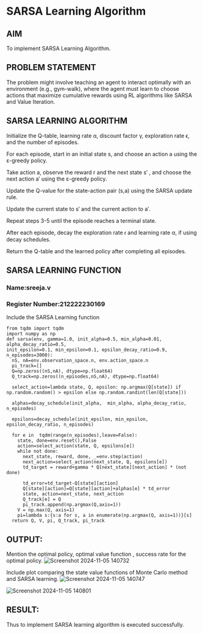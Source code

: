 # SARSA Learning Algorithm


## AIM
To implement SARSA Learning Algorithm.

## PROBLEM STATEMENT
The problem might involve teaching an agent to interact optimally with an environment (e.g., gym-walk), where the agent must learn to choose actions that maximize cumulative rewards using RL algorithms like SARSA and Value Iteration.
## SARSA LEARNING ALGORITHM

Initialize the Q-table, learning rate α, discount factor γ, exploration rate ϵ, and the number of episodes.

For each episode, start in an initial state s, and choose an action a using the ε-greedy policy.

Take action a, observe the reward r and the next state s′ , and choose the next action a′ using the ε-greedy policy.

Update the Q-value for the state-action pair (s,a) using the SARSA update rule.

Update the current state to s′ and the current action to a′.

Repeat steps 3-5 until the episode reaches a terminal state.

After each episode, decay the exploration rate 𝜖 and learning rate α, if using decay schedules.

Return the Q-table and the learned policy after completing all episodes.

## SARSA LEARNING FUNCTION
### Name:sreeja.v
### Register Number:212222230169

Include the SARSA Learning function
```
from tqdm import tqdm
import numpy as np
def sarsa(env, gamma=1.0, init_alpha=0.5, min_alpha=0.01, alpha_decay_ratio=0.5,
init_epsilon=0.1, min_epsilon=0.1, epsilon_decay_ratio=0.9, n_episodes=3000):
  nS, nA=env.observation_space.n, env.action_space.n
  pi_track=[]
  Q=np.zeros((nS,nA), dtype=np.float64)
  Q_track=np.zeros((n_episodes,nS,nA), dtype=np.float64)

  select_action=lambda state, Q, epsilon: np.argmax(Q[state]) if np.random.random() > epsilon else np.random.randint(len(Q[state]))

  alphas=decay_schedule(init_alpha,  min_alpha, alpha_decay_ratio, n_episodes)

  epsilons=decay_schedule(init_epsilon, min_epsilon, epsilon_decay_ratio, n_episodes)

  for e in  tqdm(range(n_episodes),leave=False):
    state, done=env.reset(),False
    action=select_action(state, Q, epsilons[e])
    while not done:
      next_state, reward, done, _=env.step(action)
      next_action=select_action(next_state, Q, epsilons[e])
      td_target = reward+gamma * Q[next_state][next_action] * (not done)

      td_error=td_target-Q[state][action]
      Q[state][action]=Q[state][action]+alphas[e] * td_error
      state, action=next_state, next_action
      Q_track[e] = Q
      pi_track.append(np.argmax(Q,axis=1))
    V = np.max(Q, axis=1)
    pi=lambda s:{s:a for s, a in enumerate(np.argmax(Q, axis=1))}[s]
  return Q, V, pi, Q_track, pi_track
```
## OUTPUT:
Mention the optimal policy, optimal value function , success rate for the optimal policy.
![Screenshot 2024-11-05 140732](https://github.com/user-attachments/assets/a1389ff4-5e67-47c7-b6a3-8702223ba8c1)


Include plot comparing the state value functions of Monte Carlo method and SARSA learning.
![Screenshot 2024-11-05 140747](https://github.com/user-attachments/assets/136bcecc-bad8-4690-82ec-975b09cf9f6a)

![Screenshot 2024-11-05 140801](https://github.com/user-attachments/assets/bddaa9a5-8546-4656-8fb1-a0d77bcbb5ad)

## RESULT:

Thus to implement SARSA learning algorithm is executed successfully.

